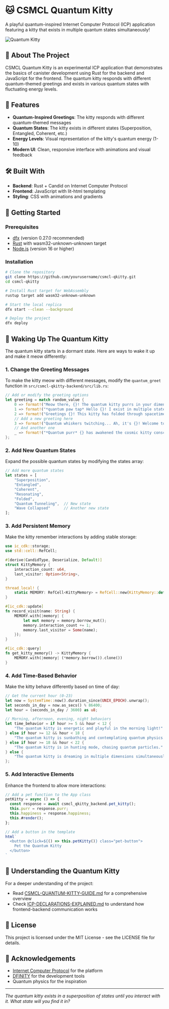 # 🐱 CSMCL Quantum Kitty

A playful quantum-inspired Internet Computer Protocol (ICP) application featuring a kitty that exists in multiple quantum states simultaneously!

![Quantum Kitty](./src/csmcl-qkitty-frontend/assets/qkitty.png)

## 🌟 About The Project

CSMCL Quantum Kitty is an experimental ICP application that demonstrates the basics of canister development using Rust for the backend and JavaScript for the frontend. The quantum kitty responds with different quantum-themed greetings and exists in various quantum states with fluctuating energy levels.

## 🚀 Features

- **Quantum-Inspired Greetings**: The kitty responds with different quantum-themed messages
- **Quantum States**: The kitty exists in different states (Superposition, Entangled, Coherent, etc.)
- **Energy Levels**: Visual representation of the kitty's quantum energy (1-10)
- **Modern UI**: Clean, responsive interface with animations and visual feedback

## 🛠️ Built With

- **Backend**: Rust + Candid on Internet Computer Protocol
- **Frontend**: JavaScript with lit-html templating
- **Styling**: CSS with animations and gradients

## 🏁 Getting Started

### Prerequisites

- [dfx](https://internetcomputer.org/docs/current/developer-docs/build/install-upgrade-remove) (version 0.27.0 recommended)
- [Rust](https://www.rust-lang.org/tools/install) with wasm32-unknown-unknown target
- [Node.js](https://nodejs.org/) (version 16 or higher)

### Installation

```bash
# Clone the repository
git clone https://github.com/yourusername/csmcl-qkitty.git
cd csmcl-qkitty

# Install Rust target for WebAssembly
rustup target add wasm32-unknown-unknown

# Start the local replica
dfx start --clean --background

# Deploy the project
dfx deploy
```

## 🐾 Waking Up The Quantum Kitty

The quantum kitty starts in a dormant state. Here are ways to wake it up and make it meow differently:

### 1. Change the Greeting Messages

To make the kitty meow with different messages, modify the `quantum_greet` function in `src/csmcl-qkitty-backend/src/lib.rs`:

```rust
// Add or modify the greeting options
let greeting = match random_value {
    0 => format!("Meow there, {}! The quantum kitty purrs in your dimension!", name),
    1 => format!("*quantum paw tap* Hello {}! I exist in multiple states simultaneously!", name),
    2 => format!("Greetings {}! This kitty has folded through spacetime to meet you!", name),
    // Add a new greeting here
    3 => format!("Quantum whiskers twitching... Ah, it's {}! Welcome to my resonance field!", name),
    // And another one
    _ => format!("*Quantum purr* {} has awakened the cosmic kitty consciousness!", name),
};
```

### 2. Add New Quantum States

Expand the possible quantum states by modifying the states array:

```rust
// Add more quantum states
let states = [
    "Superposition", 
    "Entangled", 
    "Coherent", 
    "Resonating", 
    "Folded",
    "Quantum Tunneling",  // New state
    "Wave Collapsed"      // Another new state
];
```

### 3. Add Persistent Memory

Make the kitty remember interactions by adding stable storage:

```rust
use ic_cdk::storage;
use std::cell::RefCell;

#[derive(CandidType, Deserialize, Default)]
struct KittyMemory {
    interaction_count: u64,
    last_visitor: Option<String>,
}

thread_local! {
    static MEMORY: RefCell<KittyMemory> = RefCell::new(KittyMemory::default());
}

#[ic_cdk::update]
fn record_visit(name: String) {
    MEMORY.with(|memory| {
        let mut memory = memory.borrow_mut();
        memory.interaction_count += 1;
        memory.last_visitor = Some(name);
    });
}

#[ic_cdk::query]
fn get_kitty_memory() -> KittyMemory {
    MEMORY.with(|memory| (*memory.borrow()).clone())
}
```

### 4. Add Time-Based Behavior

Make the kitty behave differently based on time of day:

```rust
// Get the current hour (0-23)
let now = SystemTime::now().duration_since(UNIX_EPOCH).unwrap();
let seconds_in_day = now.as_secs() % 86400;
let hour = (seconds_in_day / 3600) as u8;

// Morning, afternoon, evening, night behaviors
let time_behavior = if hour >= 5 && hour < 12 {
    "The quantum kitty is energetic and playful in the morning light!"
} else if hour >= 12 && hour < 18 {
    "The quantum kitty is sunbathing and contemplating quantum physics."
} else if hour >= 18 && hour < 22 {
    "The quantum kitty is in hunting mode, chasing quantum particles."
} else {
    "The quantum kitty is dreaming in multiple dimensions simultaneously."
};
```

### 5. Add Interactive Elements

Enhance the frontend to allow more interactions:

```javascript
// Add a pet function to the App class
petKitty = async () => {
  const response = await csmcl_qkitty_backend.pet_kitty();
  this.purr = response.purr;
  this.happiness = response.happiness;
  this.#render();
};

// Add a button in the template
html`
  <button @click=${() => this.petKitty()} class="pet-button">
    Pet the Quantum Kitty
  </button>
`
```

## 🌌 Understanding the Quantum Kitty

For a deeper understanding of the project:

- Read [CSMCL-QUANTUM-KITTY-GUIDE.md](./CSMCL-QUANTUM-KITTY-GUIDE.md) for a comprehensive overview
- Check [ICP-DECLARATIONS-EXPLAINED.md](./ICP-DECLARATIONS-EXPLAINED.md) to understand how frontend-backend communication works

## 📝 License

This project is licensed under the MIT License - see the LICENSE file for details.

## 🙏 Acknowledgements

- [Internet Computer Protocol](https://internetcomputer.org/) for the platform
- [DFINITY](https://dfinity.org/) for the development tools
- Quantum physics for the inspiration

---

*The quantum kitty exists in a superposition of states until you interact with it. What state will you find it in?*